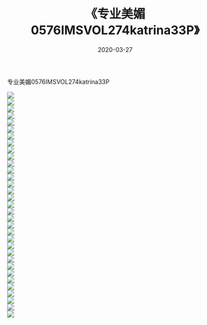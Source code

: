 ﻿---
layout: post
title:  《专业美媚0576IMSVOL274katrina33P》
date:   2020-03-27
img: http://img.660000.xyz/Sharelink/性感/2020/专业美媚0576IMSVOL274katrina33P/000.jpg
categories: [美女, 清纯, 唯美]
---

专业美媚0576IMSVOL274katrina33P

  ![](http://img.660000.xyz/Sharelink/性感/2020/专业美媚0576IMSVOL274katrina33P/001.jpg) <br> ![](http://img.660000.xyz/Sharelink/性感/2020/专业美媚0576IMSVOL274katrina33P/002.jpg) <br> ![](http://img.660000.xyz/Sharelink/性感/2020/专业美媚0576IMSVOL274katrina33P/003.jpg) <br> ![](http://img.660000.xyz/Sharelink/性感/2020/专业美媚0576IMSVOL274katrina33P/004.jpg) <br> ![](http://img.660000.xyz/Sharelink/性感/2020/专业美媚0576IMSVOL274katrina33P/005.jpg) <br> ![](http://img.660000.xyz/Sharelink/性感/2020/专业美媚0576IMSVOL274katrina33P/006.jpg) <br> ![](http://img.660000.xyz/Sharelink/性感/2020/专业美媚0576IMSVOL274katrina33P/007.jpg) <br> ![](http://img.660000.xyz/Sharelink/性感/2020/专业美媚0576IMSVOL274katrina33P/008.jpg) <br> ![](http://img.660000.xyz/Sharelink/性感/2020/专业美媚0576IMSVOL274katrina33P/009.jpg) <br> ![](http://img.660000.xyz/Sharelink/性感/2020/专业美媚0576IMSVOL274katrina33P/010.jpg) <br> ![](http://img.660000.xyz/Sharelink/性感/2020/专业美媚0576IMSVOL274katrina33P/011.jpg) <br> ![](http://img.660000.xyz/Sharelink/性感/2020/专业美媚0576IMSVOL274katrina33P/012.jpg) <br> ![](http://img.660000.xyz/Sharelink/性感/2020/专业美媚0576IMSVOL274katrina33P/013.jpg) <br> ![](http://img.660000.xyz/Sharelink/性感/2020/专业美媚0576IMSVOL274katrina33P/014.jpg) <br> ![](http://img.660000.xyz/Sharelink/性感/2020/专业美媚0576IMSVOL274katrina33P/015.jpg) <br> ![](http://img.660000.xyz/Sharelink/性感/2020/专业美媚0576IMSVOL274katrina33P/016.jpg) <br> ![](http://img.660000.xyz/Sharelink/性感/2020/专业美媚0576IMSVOL274katrina33P/017.jpg) <br> ![](http://img.660000.xyz/Sharelink/性感/2020/专业美媚0576IMSVOL274katrina33P/018.jpg) <br> ![](http://img.660000.xyz/Sharelink/性感/2020/专业美媚0576IMSVOL274katrina33P/019.jpg) <br> ![](http://img.660000.xyz/Sharelink/性感/2020/专业美媚0576IMSVOL274katrina33P/020.jpg) <br> ![](http://img.660000.xyz/Sharelink/性感/2020/专业美媚0576IMSVOL274katrina33P/021.jpg) <br> ![](http://img.660000.xyz/Sharelink/性感/2020/专业美媚0576IMSVOL274katrina33P/022.jpg) <br> ![](http://img.660000.xyz/Sharelink/性感/2020/专业美媚0576IMSVOL274katrina33P/023.jpg) <br> ![](http://img.660000.xyz/Sharelink/性感/2020/专业美媚0576IMSVOL274katrina33P/024.jpg) <br> ![](http://img.660000.xyz/Sharelink/性感/2020/专业美媚0576IMSVOL274katrina33P/025.jpg) <br> ![](http://img.660000.xyz/Sharelink/性感/2020/专业美媚0576IMSVOL274katrina33P/026.jpg) <br> ![](http://img.660000.xyz/Sharelink/性感/2020/专业美媚0576IMSVOL274katrina33P/027.jpg) <br> ![](http://img.660000.xyz/Sharelink/性感/2020/专业美媚0576IMSVOL274katrina33P/028.jpg) <br> ![](http://img.660000.xyz/Sharelink/性感/2020/专业美媚0576IMSVOL274katrina33P/029.jpg) <br> ![](http://img.660000.xyz/Sharelink/性感/2020/专业美媚0576IMSVOL274katrina33P/030.jpg) <br> ![](http://img.660000.xyz/Sharelink/性感/2020/专业美媚0576IMSVOL274katrina33P/031.jpg) <br> ![](http://img.660000.xyz/Sharelink/性感/2020/专业美媚0576IMSVOL274katrina33P/032.jpg) <br> ![](http://img.660000.xyz/Sharelink/性感/2020/专业美媚0576IMSVOL274katrina33P/033.jpg) <br>